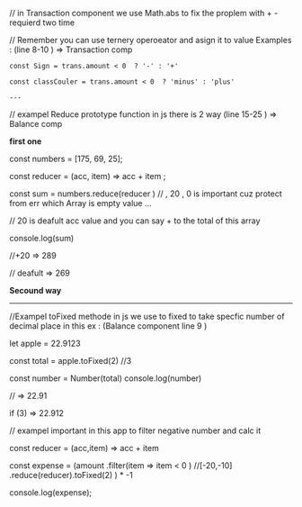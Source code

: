 // in Transaction component we use Math.abs to fix the proplem with + - requierd two time  


// Remember you can use ternery operoeator and asign it to value Examples : (line 8-10 ) => Transaction comp

    const Sign = trans.amount < 0  ? '-' : '+' 

    const classCouler = trans.amount < 0  ? 'minus' : 'plus' 

    --- 

// exampel Reduce prototype function in js there is 2 way (line 15-25 ) => Balance comp 

**first one** 

const numbers = [175, 69, 25]; 

const reducer = (acc, item) => acc + item  ;

  const sum = numbers.reduce(reducer ) //  , 20  , 0 is important cuz protect from err which Array is empty value ...

  // 20 is deafult acc value and you can say  + to the total of this array  

console.log(sum) 

//+20 => 289  

// deafult => 269 


**Secound way** 





---

//Exampel toFixed methode in js  we use to fixed to take specfic number of  decimal place in this ex : (Balance component line 9 )

let apple = 22.9123 

const total = apple.toFixed(2) //3

const number = Number(total) 
console.log(number)  

// =>  22.91 

if (3) =>  22.912 




// exampel important in this app to filter negative number and calc it 

  const reducer = (acc,item) => acc + item

  const expense =  (amount
  .filter(item => item < 0 )  //[-20,-10]
  .reduce(reducer).toFixed(2) ) * -1 

 console.log(expense);   


